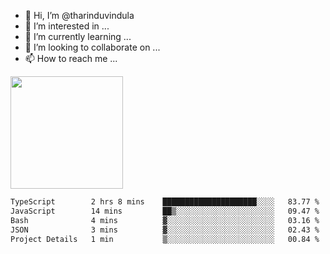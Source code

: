 - 👋 Hi, I’m @tharinduvindula
- 👀 I’m interested in ...
- 🌱 I’m currently learning ...
- 💞️ I’m looking to collaborate on ...
- 📫 How to reach me ...

<!---
tharinduvindula/tharinduvindula is a ✨ special ✨ repository because its `README.md` (this file) appears on your GitHub profile.
You can click the Preview link to take a look at your changes.
--->

<img height="180em" src="https://github-readme-stats.vercel.app/api?username=tharinduvindula&show_icons=true&hide_border=false&&count_private=true&include_all_commits=true" />


<!--START_SECTION:waka-->

```txt
TypeScript        2 hrs 8 mins    █████████████████████░░░░   83.77 %
JavaScript        14 mins         ██▒░░░░░░░░░░░░░░░░░░░░░░   09.47 %
Bash              4 mins          ▓░░░░░░░░░░░░░░░░░░░░░░░░   03.16 %
JSON              3 mins          ▓░░░░░░░░░░░░░░░░░░░░░░░░   02.43 %
Project Details   1 min           ▒░░░░░░░░░░░░░░░░░░░░░░░░   00.84 %
```

<!--END_SECTION:waka-->
